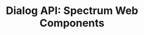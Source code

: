 ---
layout: api.njk
title: 'Dialog API: Spectrum Web Components'
displayName: Dialog
componentName: dialog
componentHeading: sp-dialog
tags:
- component-api
---
